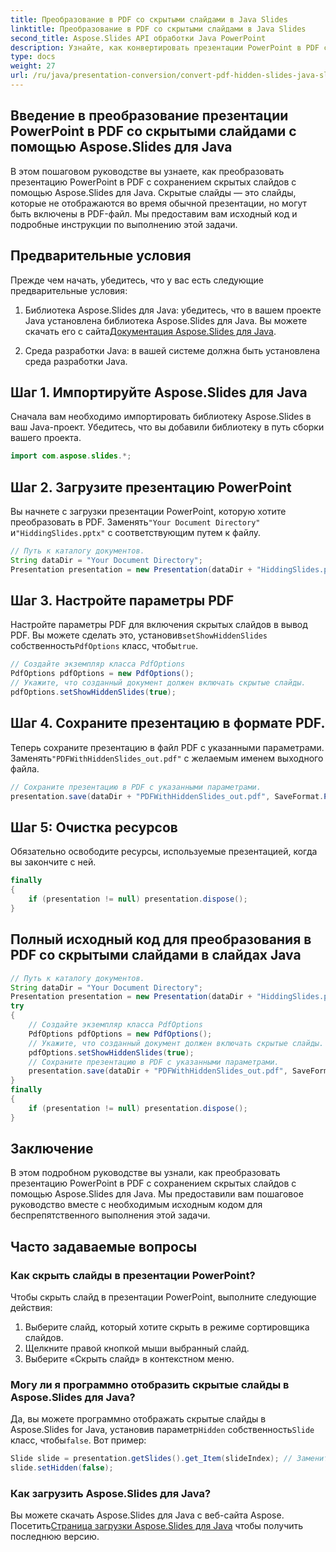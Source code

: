 ```yaml
---
title: Преобразование в PDF со скрытыми слайдами в Java Slides
linktitle: Преобразование в PDF со скрытыми слайдами в Java Slides
second_title: Aspose.Slides API обработки Java PowerPoint
description: Узнайте, как конвертировать презентации PowerPoint в PDF со скрытыми слайдами с помощью Aspose.Slides для Java. Следуйте нашему пошаговому руководству с исходным кодом для беспрепятственного создания PDF-файлов.
type: docs
weight: 27
url: /ru/java/presentation-conversion/convert-pdf-hidden-slides-java-slides/
---
```


## Введение в преобразование презентации PowerPoint в PDF со скрытыми слайдами с помощью Aspose.Slides для Java

В этом пошаговом руководстве вы узнаете, как преобразовать презентацию PowerPoint в PDF с сохранением скрытых слайдов с помощью Aspose.Slides для Java. Скрытые слайды — это слайды, которые не отображаются во время обычной презентации, но могут быть включены в PDF-файл. Мы предоставим вам исходный код и подробные инструкции по выполнению этой задачи.

## Предварительные условия

Прежде чем начать, убедитесь, что у вас есть следующие предварительные условия:

1.  Библиотека Aspose.Slides для Java: убедитесь, что в вашем проекте Java установлена библиотека Aspose.Slides для Java. Вы можете скачать его с сайта[Документация Aspose.Slides для Java](https://reference.aspose.com/slides/java/).

2. Среда разработки Java: в вашей системе должна быть установлена среда разработки Java.

## Шаг 1. Импортируйте Aspose.Slides для Java

Сначала вам необходимо импортировать библиотеку Aspose.Slides в ваш Java-проект. Убедитесь, что вы добавили библиотеку в путь сборки вашего проекта.

```java
import com.aspose.slides.*;
```

## Шаг 2. Загрузите презентацию PowerPoint

 Вы начнете с загрузки презентации PowerPoint, которую хотите преобразовать в PDF. Заменять`"Your Document Directory"` и`"HiddingSlides.pptx"` с соответствующим путем к файлу.

```java
// Путь к каталогу документов.
String dataDir = "Your Document Directory";
Presentation presentation = new Presentation(dataDir + "HiddingSlides.pptx");
```

## Шаг 3. Настройте параметры PDF

 Настройте параметры PDF для включения скрытых слайдов в вывод PDF. Вы можете сделать это, установив`setShowHiddenSlides` собственность`PdfOptions` класс, чтобы`true`.

```java
// Создайте экземпляр класса PdfOptions
PdfOptions pdfOptions = new PdfOptions();
// Укажите, что созданный документ должен включать скрытые слайды.
pdfOptions.setShowHiddenSlides(true);
```

## Шаг 4. Сохраните презентацию в формате PDF.

 Теперь сохраните презентацию в файл PDF с указанными параметрами. Заменять`"PDFWithHiddenSlides_out.pdf"` с желаемым именем выходного файла.

```java
// Сохраните презентацию в PDF с указанными параметрами.
presentation.save(dataDir + "PDFWithHiddenSlides_out.pdf", SaveFormat.Pdf, pdfOptions);
```

## Шаг 5: Очистка ресурсов

Обязательно освободите ресурсы, используемые презентацией, когда вы закончите с ней.

```java
finally
{
    if (presentation != null) presentation.dispose();
}
```

## Полный исходный код для преобразования в PDF со скрытыми слайдами в слайдах Java

```java
// Путь к каталогу документов.
String dataDir = "Your Document Directory";
Presentation presentation = new Presentation(dataDir + "HiddingSlides.pptx");
try
{
	// Создайте экземпляр класса PdfOptions
	PdfOptions pdfOptions = new PdfOptions();
	// Укажите, что созданный документ должен включать скрытые слайды.
	pdfOptions.setShowHiddenSlides(true);
	// Сохраните презентацию в PDF с указанными параметрами.
	presentation.save(dataDir + "PDFWithHiddenSlides_out.pdf", SaveFormat.Pdf, pdfOptions);
}
finally
{
	if (presentation != null) presentation.dispose();
}
```

## Заключение

В этом подробном руководстве вы узнали, как преобразовать презентацию PowerPoint в PDF с сохранением скрытых слайдов с помощью Aspose.Slides для Java. Мы предоставили вам пошаговое руководство вместе с необходимым исходным кодом для беспрепятственного выполнения этой задачи.

## Часто задаваемые вопросы

### Как скрыть слайды в презентации PowerPoint?

Чтобы скрыть слайд в презентации PowerPoint, выполните следующие действия:
1. Выберите слайд, который хотите скрыть в режиме сортировщика слайдов.
2. Щелкните правой кнопкой мыши выбранный слайд.
3. Выберите «Скрыть слайд» в контекстном меню.

### Могу ли я программно отобразить скрытые слайды в Aspose.Slides для Java?

 Да, вы можете программно отображать скрытые слайды в Aspose.Slides for Java, установив параметр`Hidden` собственность`Slide` класс, чтобы`false`. Вот пример:

```java
Slide slide = presentation.getSlides().get_Item(slideIndex); // Замените слайдИндекс индексом скрытого слайда.
slide.setHidden(false);
```

### Как загрузить Aspose.Slides для Java?

Вы можете скачать Aspose.Slides для Java с веб-сайта Aspose. Посетить[Страница загрузки Aspose.Slides для Java](https://releases.aspose.com/slides/java/) чтобы получить последнюю версию.